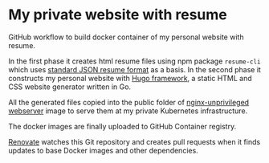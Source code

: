 # My private website with resume

GitHub workflow to build docker container of my personal website with resume.

In the first phase it creates html resume files using npm package `resume-cli` which uses [standard JSON resume format](https://jsonresume.org/schema) as a basis.
In the second phase it constructs my personal website with [Hugo framework](https://gohugo.io), a static HTML and CSS website generator written in Go. 

All the generated files copied into the public folder of [nginx-unprivileged webserver](https://hub.docker.com/r/nginxinc/nginx-unprivileged) image to serve them at my private Kubernetes infrastructure.

The docker images are finally uploaded to GitHub Container registry.

[Renovate](https://github.com/renovatebot/renovate) watches this Git repository and creates pull requests when it finds updates to base Docker images and other dependencies.
